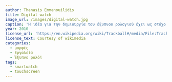 ```yaml
---
author: Thanasis Emmanouilidis 
title: Digital watch
image_url: /images/digital-watch.jpg
caption: 'Η ιδέα για την δημιουργία του έξυπνου ρολογιού έχει ως στόχο να είναι ένας φορητός υπολογιστής με την μορφή ρολογιού. Η Sony Ericsson έκανε μια πρώτη προσπάθεια με μια φορητή συσκευή ρολογιού που είναι μια εξωτερική οθόνη Bluetooth για ένα smartphone Android  '
year: 2010
license_url: 'https://en.wikipedia.org/wiki/Trackball#/media/File:Trackball-Kensington-ExpertMouse5.jpg'
license_text: Courtesy of wikimedia
categories:
  - μορφές
  - Εργαλεία
  - Έξυπνο ρολόϊ
tags:
  - smartwatch
  - touchscreen
---
```

